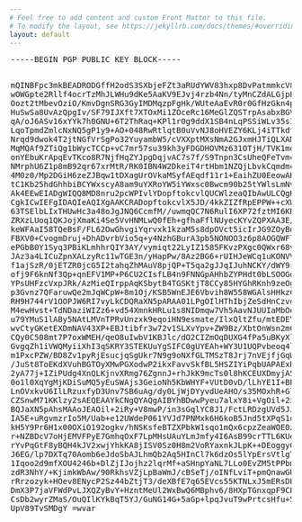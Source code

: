 ```yaml
---
# Feel free to add content and custom Front Matter to this file.
# To modify the layout, see https://jekyllrb.com/docs/themes/#overriding-theme-defaults
layout: default
---
```


<div style="margin-left: auto; margin-right: auto; width: 500px;">
<pre>
-----BEGIN PGP PUBLIC KEY BLOCK-----

mQINBFpc3mkBEADRODGffH2odS3SXbjeFZt3aRUdYWV83hxp8DvPatmmkcV8twpZ
wOWGpte2Rllf4ocrTzMhJLWHu9dKe5AaKV9EJvj4rzb4Nn/tyMnCZdALGjpP1gNj
Oozt2tMbevOziO/KmvDgnSRG3GyIMDMqzpFgHk/WUteAaEvR0r0GfHzGkn4prU4e
HuSwSa8UvAzQpgIv/SF79IJXft7XTOxMi1ZOceRc16MeGlZQSTrpAsabxBGVeg9u
qA/oJ6ASv16xYYk7h0GNU+6T2ThRaq+KPl1r0g9ddX1SB4nLqPSSiWLv35sISSQk
LqoTpmdZmlcNxNQ5gP1y9+AO+048RwRtlqtB0uVvNJ8oHVEZY6KLj4iTTkdf6tms
Nrqd9dwok4T2jtNGfVrSgPo32YuyambW5/cVXXptMXsNmA2GJxmHJTiQLXAMfQf8
MqMQAf9ZTiQg1bWycTCCp+vC7mr57su39kh3yFDGDHOVMz631OTjH/TVK1mdnuHQ
onYEbuKrApqEvTKco8R7NjfHqZYJpgDqjvAC7s7f/S9Tnpn3CsUheQFeTvmcXzBj
NMrphU6Z1p8mB92qr67xrMtR/RK0IBN4W2DkeiT4rtHbm1NZQjLbvkCqmdmclLzz
4M0z0/Mp2DGiH6zeZJBqw1tDXagUrOVkaMSyfAEqdf11r1+EaihZU0EeowARAQAB
tC1Kb25hdGhhbiBCYWxscyA8am9uYXRoYW5iYWxsc0Bwcm90b25tYWlsLmNvbT6J
Ak4EEwEIADgWIQQ8MD8nru2pcWPIvlYDopftokcvlQUCWlzeaQIbAwULCQgHAgYV
CgkICwIEFgIDAQIeAQIXgAAKCRADopftokcvlX5JD/4kkZIZfRpEPPW++cXWPXck
63TSElbLIxTHUwHc3a48oJgJNQ6CcmfM//uwmqQC7N6RulI6XP72fztMI6KRh6uG
ZRXzLUoq1QKJojXmaKi4Se5VvHNMLwQ0fEh+gfhaFflNUyecKYvZQPXAA3E/JbsA
keWFAaI58TQeBsF/FL62OwGhvgiYqrvxk1kzaM5s8dpOVct5icIrJG9ZOyBd42gZ
FBXV0+CvogmDruj+DhADvrbVio5q+y4NzhGBurA3pb5NONOO3z6p8AOGQWFlF9pc
ePGbB0Y1Syq3PBiKLmhhrQIY3AY/vymiqt22LyIZ1585FKvzPXgc0QWxr68vKu87
JAz3a4LICuZpnXALzyRc11wTGE3n/yHapPw/8Az2BG6+rUIHJeWCq1uKONVVE19M
f1ajSzR/0jETZR0jcG5I2tahqZhMAuV8pjQP+T5qa2gJJqIJuhNCKY/dWY9r2T+0
ofj9F6knNf3Qp+qnEFV1MP+P6CU2CIsfLB4n9FNNGpAHhbZYPHdt0bLSOOGdhxF+
YPsUHFzcVxpJRk/AzMieQIrppAqKSbytB4TGSKtjT8CCy85HYGhRKnh9zeOgTQkC
p3Gvnz7QFaruwQe2mJqWCpW+8m1Oj/KSB5WnEJE6Vbvih8W558WGAlsHHkzC6L/m
RH9H744rV1OOPJW6RI7vyLkCDQRaXN5pARAA01LPgOIlHThIbjZeSdHnCzvoorQL
M4ewHvst+TdNDaziWIZz6+vd54XmnkHRLu1s8NIDmqw7Vh5AavNJUUIaMbOeCIpo
u79YMuS1lABy5NAtLMVnTPRvUnzxk9eqoiHN9esmate/IlxQltZfu/mtEDEY9zvU
wvCtyGKetEXDmNAV43XP+EBJtibfr3w72v1SLXvYpv+ZW9Bz/XbtOnWsn2mCX84Z
CQy0C508mt7P7oxWMEH/qeO8uIwbV1KBJlc/dO2CIZmOqDUXG4fPa5uBKyXlIyqB
GvgqZh1iVWQMyiiXhI3qSKRY3STEKUuYgSIFC0gUYEAh+WY3U1UQPvbeoq4ln8uq
m1PxcPZW/BD8Zv1pyRjEsucjqSgUkr7N9g9oNXfGLTMSzT8Jrj7nVEjfjGqWvmZL
/JuSt8ToEKdXVuhBGTOyXMwPGXodwP2ikxFavvSkfBL5HSZIYiPqbUAPAExRO7sj
2yA77j+IZiPUdg4XnQLKjnvXRmg76ZgnnJ+rhJkK9mcTs0l8hKCEUXDmyjA5TXy9
0o1l0XqYgMjKDiSuMQ5yEuSWAjs3GeioNh5KbWHYF+VUtD0vD/lLhYE1I+BPrwSj
LnOVxkvU6IlLRzuxfyD3Unv7SB6uAg/dy0LjWjDYyvdUeAHO/s35MOxhR+GlCf5x
CZSnwM71KKlzy2sAEQEAAYkCNgQYAQgAIBYhBDwwPyeu7alxY8i+VgOil+2iRy+V
BQJaXN5pAhsMAAoJEAOil+2iRy+V8mwP/in3sGqlYC8J1/FctLRDzgUVd5JJSOZd
IA5E+uRgvmzrIo5M/Uab+e12UWdeP061YVJd7PNMxk6H6koB5Jnd5tXPqS1d1TZS
kH5Y9Pr6H1x00OXiO192ogkv/hNSKsfeBTZXPbkW1sqo1mQx6cpzZeaWOE0zwkFl
r+NZBDcV7oHjEMVFPyE7GmhqOxF7LpMHsUAuYLmJmfy4I6AsB99crTTL6KUen+i0
rYvPqGtF8yBQH4kJV2xwjYhkKA8jISV0Sz0H8m2VoRYaxnkJLpK++DEoggy0fSb4
J6EG/lp7DXTq70Aomb6eJdoSbAJLhmQb2Aq5HInCl7k6dzOs5lYpErsVtlgT2+G1
1Iqoo2d9mfXOU4246b+DlZjIJojhz2lqrMf+aSHnpYaNL7LLo0EvZM5tPPbm3vLs
zdR3NhY/+KjimkWbAw/90RkhsVZjLpBaWmJ/cBSeTj/oINfLviT+pmQnawGUWcyl
rRrzozyk+HOev8ENycP2Sz44bZtjT3/deXBfE7q65EVcs55KTNLxJ5mERsDP8Brk
DmX3P7jaVFWdPvLJXQZyBvY+HzntMeUl2WxBwQ6MBphv6/8HXpTGnxqpF9CPCOpt
CsDb2wyrZMaS/OuQIlKYkBqT5YJ/GuNG14G+5aGp+lpqJvuT9wPrtcsHfu+597TK
UpV89TvSMDgY
=wvar
<pre>
</div>
